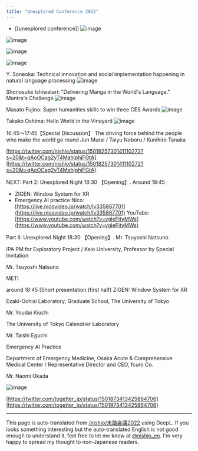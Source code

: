 ```yaml
---
title: "Unexplored Conference 2022"
---
```


- [[unexplored conference]]
![image](https://gyazo.com/981fca0bd930476674ac991505a83def/thumb/1000)

![image](https://gyazo.com/dccf9699deda75e7632605983585f962/thumb/1000)


![image](https://gyazo.com/a9c7ec392359d7c5b63833e0704618ad/thumb/1000)

![image](https://gyazo.com/75369e355c04e20fbdb3ec96589ed9e2/thumb/1000)

Y. Soneoka: Technical innovation and social implementation happening in natural language processing
![image](https://gyazo.com/0d9609b0a4d03fe1f330158f0cfff612/thumb/1000)

Shonosuke Ishiwatari: "Delivering Manga in the World's Language." Mantra's Challenge
![image](https://gyazo.com/727f1b448e1874cf614d6a1a9ca39077/thumb/1000)

Masato Fujino: Super humanities skills to win three CES Awards
![image](https://gyazo.com/48eb638f9fd222d7c0e2fc0d228dd9d8/thumb/1000)

Takako Oshima: Hello World in the Vineyard
![image](https://gyazo.com/e1426b7e62553d8a1ecfb1c97897fed5/thumb/1000)


16:45〜17:45【Special Discussion】
The driving force behind the people who make the world go round
Jun Murai / Taiyu Noboru / Kunihiro Tanaka

[https://twitter.com/nishio/status/1501825730141110272?s=20&t=qAoOCag2yT4MahjphjFGtA](https://twitter.com/nishio/status/1501825730141110272?s=20&t=qAoOCag2yT4MahjphjFGtA)

NEXT: Part 2: Unexplored Night
18:30 【Opening】.
Around 18:45
* ZIGEN: Window System for XR
* Emergency AI practice
Nico: [https://live.nicovideo.jp/watch/lv335867701](https://live.nicovideo.jp/watch/lv335867701)
YouTube: [https://www.youtube.com/watch?v=ygleFityMWs](https://www.youtube.com/watch?v=ygleFityMWs)


Part II: Unexplored Night
18:30 【Opening】.
Mr. Tsuyoshi Natsuno

IPA PM for Exploratory Project / Keio University, Professor by Special Invitation

Mr. Tsuyoshi Natsuno


METI

around 18:45 [Short presentation (first half)
ZIGEN: Window System for XR

Ezaki-Ochiai Laboratory, Graduate School, The University of Tokyo

Mr. Youdai Kiuchi

The University of Tokyo Calendrier Laboratory

Mr. Taishi Eguchi

Emergency AI Practice

Department of Emergency Medicine, Osaka Acute & Comprehensive Medical Center / Representative Director and CEO, fcuro Co.

Mr. Naomi Okada



![image](https://gyazo.com/ec57d2ec2d9f0bc2d0b435768ee1ce3c/thumb/1000)

[https://twitter.com/togetter_jp/status/1501873413425864706](https://twitter.com/togetter_jp/status/1501873413425864706)


---
This page is auto-translated from [/nishio/未踏会議2022](https://scrapbox.io/nishio/未踏会議2022) using DeepL. If you looks something interesting but the auto-translated English is not good enough to understand it, feel free to let me know at [@nishio_en](https://twitter.com/nishio_en). I'm very happy to spread my thought to non-Japanese readers.
